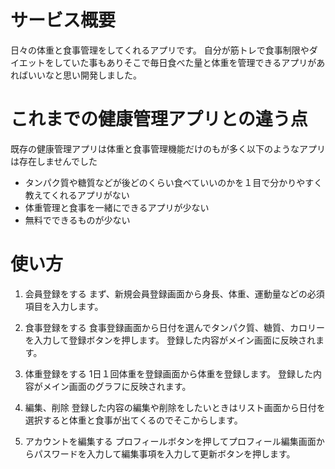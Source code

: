 # サービス概要
日々の体重と食事管理をしてくれるアプリです。
自分が筋トレで食事制限やダイエットをしていた事もありそこで毎日食べた量と体重を管理できるアプリがあればいいなと思い開発しました。

# これまでの健康管理アプリとの違う点
既存の健康管理アプリは体重と食事管理機能だけのもが多く以下のようなアプリは存在しませんでした

* タンパク質や糖質などが後どのくらい食べていいのかを１目で分かりやすく教えてくれるアプリがない
* 体重管理と食事を一緒にできるアプリが少ない
* 無料でできるものが少ない

# 使い方
1. 会員登録をする
まず、新規会員登録画面から身長、体重、運動量などの必須項目を入力します。

2. 食事登録をする
食事登録画面から日付を選んでタンパク質、糖質、カロリーを入力して登録ボタンを押します。
登録した内容がメイン画面に反映されます。

3. 体重登録をする
1日１回体重を登録画面から体重を登録します。
登録した内容がメイン画面のグラフに反映されます。

4. 編集、削除
登録した内容の編集や削除をしたいときはリスト画面から日付を選択すると体重と食事が出てくるのでそこからします。

5. アカウントを編集する
プロフィールボタンを押してプロフィール編集画面からパスワードを入力して編集事項を入力して更新ボタンを押します。
